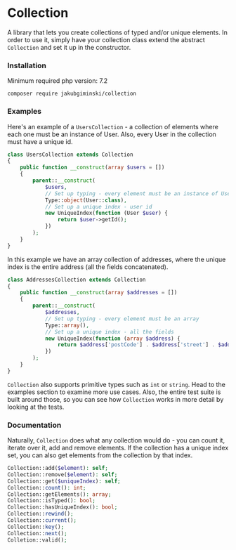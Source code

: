 # Collection
A library that lets you create collections of typed and/or unique elements.
In order to use it, simply have your collection class extend the abstract
`Collection` and set it up in the constructor.

### Installation
Minimum required php version: 7.2
```
composer require jakubgiminski/collection
```

### Examples
Here's an example of a `UsersCollection` - a collection of elements where each one
must be an instance of User. Also, every User in the collection must have a unique id.
```php
class UsersCollection extends Collection
{
    public function __construct(array $users = [])
    {
        parent::__construct(
            $users,
            // Set up typing - every element must be an instance of User
            Type::object(User::class), 
            // Set up a unique index - user id
            new UniqueIndex(function (User $user) {
                return $user->getId();
            })
        );
    }
}
```
In this example we have an array collection of addresses, where the unique index is the
entire address (all the fields concatenated).
```php
class AddressesCollection extends Collection
{
    public function __construct(array $addresses = [])
    {
        parent::__construct(
            $addresses,
            // Set up typing - every element must be an array
            Type::array(),
            // Set up a unique index - all the fields
            new UniqueIndex(function (array $address) {
                return $address['postCode'] . $address['street'] . $address['homeNumber'];
            })
        );
    }
}
```
`Collection` also supports primitive types such as `int` or `string`. Head to the examples section to examine
more use cases. Also, the entire test suite is built around those, so you can see how `Collection` works in more detail
by looking at the tests.

### Documentation
Naturally, `Collection` does what any collection would do - you can count it, iterate over it, add and remove elements.
If the collection has a unique index set, you can also get elements from the collection by that index.
```php
Collection::add($element): self;
Collection::remove($element): self;
Collection::get($uniqueIndex): self;
Collection::count(): int;
Collection::getElements(): array;
Collection::isTyped(): bool;
Collection::hasUniqueIndex(): bool;
Collection::rewind();
Collection::current();
Collection::key();
Collection::next();
Colletion::valid();
```
